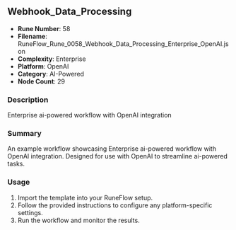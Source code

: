 ## Webhook_Data_Processing

- **Rune Number**: 58
- **Filename**: RuneFlow_Rune_0058_Webhook_Data_Processing_Enterprise_OpenAI.json
- **Complexity**: Enterprise
- **Platform**: OpenAI
- **Category**: AI-Powered
- **Node Count**: 29

### Description
Enterprise ai-powered workflow with OpenAI integration

### Summary
An example workflow showcasing Enterprise ai-powered workflow with OpenAI integration. Designed for use with OpenAI to streamline ai-powered tasks.

### Usage
1. Import the template into your RuneFlow setup.
2. Follow the provided instructions to configure any platform-specific settings.
3. Run the workflow and monitor the results.

